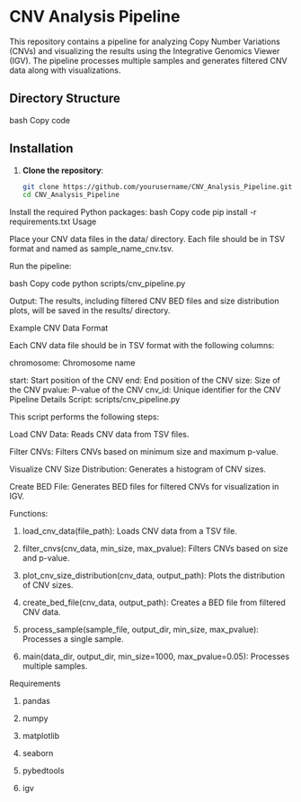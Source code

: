 # CNV Analysis Pipeline

This repository contains a pipeline for analyzing Copy Number Variations (CNVs) and visualizing the results using the Integrative Genomics Viewer (IGV). The pipeline processes multiple samples and generates filtered CNV data along with visualizations.

## Directory Structure



bash
Copy code

## Installation

1. **Clone the repository**:
   ```bash
   git clone https://github.com/yourusername/CNV_Analysis_Pipeline.git
   cd CNV_Analysis_Pipeline
Install the required Python packages:
bash
Copy code
pip install -r requirements.txt
Usage

Place your CNV data files in the data/ directory. Each file should be in TSV format and named as sample_name_cnv.tsv.

Run the pipeline:

bash
Copy code
python scripts/cnv_pipeline.py

Output: The results, including filtered CNV BED files and size distribution plots, will be saved in the results/ directory.

Example CNV Data Format

Each CNV data file should be in TSV format with the following columns:



chromosome: Chromosome name

start: Start position of the CNV
end: End position of the CNV
size: Size of the CNV
pvalue: P-value of the CNV
cnv_id: Unique identifier for the CNV
Pipeline Details
Script: scripts/cnv_pipeline.py


This script performs the following steps:

Load CNV Data: Reads CNV data from TSV files.

Filter CNVs: Filters CNVs based on minimum size and maximum p-value.

Visualize CNV Size Distribution: Generates a histogram of CNV sizes.

Create BED File: Generates BED files for filtered CNVs for visualization in IGV.



Functions:

1. load_cnv_data(file_path): Loads CNV data from a TSV file.

2. filter_cnvs(cnv_data, min_size, max_pvalue): Filters CNVs based on size and p-value.

3. plot_cnv_size_distribution(cnv_data, output_path): Plots the distribution of CNV sizes.

4. create_bed_file(cnv_data, output_path): Creates a BED file from filtered CNV data.

5. process_sample(sample_file, output_dir, min_size, max_pvalue): Processes a single sample.

5. main(data_dir, output_dir, min_size=1000, max_pvalue=0.05): Processes multiple samples.




Requirements

1. pandas

2. numpy

3. matplotlib

4. seaborn

5. pybedtools

6. igv

